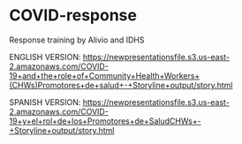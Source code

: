 # COVID-response
Response training by Alivio and IDHS

ENGLISH VERSION:
https://newpresentationsfile.s3.us-east-2.amazonaws.com/COVID-19+and+the+role+of+Community+Health+Workers+(CHWs)Promotores+de+salud+-+Storyline+output/story.html

SPANISH VERSION:
https://newpresentationsfile.s3.us-east-2.amazonaws.com/COVID-19+y+el+rol+de+los+Promotores+de+SaludCHWs+-+Storyline+output/story.html
